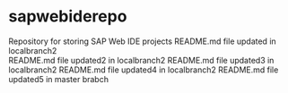# sapwebiderepo
Repository for storing SAP Web IDE projects
README.md file updated in localbranch2  
README.md file updated2 in localbranch2 
README.md file updated3 in localbranch2 
README.md file updated4 in localbranch2 
README.md file updated5 in master brabch
